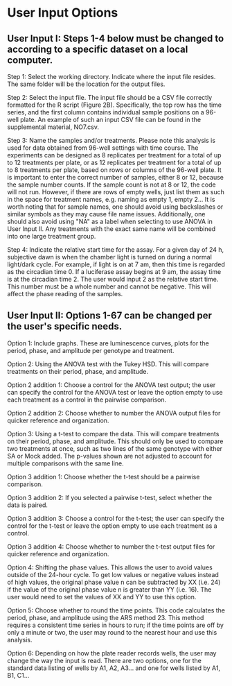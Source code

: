 # User Input Options

## User Input I: Steps 1-4 below must be changed to according to a specific dataset on a local computer.

Step 1:  Select the working directory. Indicate where the input file resides. The same folder will be the location for the output files.

Step 2: Select the input file. The input file should be a CSV file correctly formatted for the R script (Figure 2B). Specifically, the top row has the time series, and the first column contains individual sample positions on a 96-well plate. An example of such an input CSV file can be found in the supplemental material, NO7.csv.

Step 3: Name the samples and/or treatments. Please note this analysis is used for data obtained from 96-well settings with time course. The experiments can be designed as 8 replicates per treatment for a total of up to 12 treatments per plate, or as 12 replicates per treatment for a total of up to 8 treatments per plate, based on rows or columns of the 96-well plate. It is important to enter the correct number of samples, either 8 or 12, because the sample number counts. If the sample count is not at 8 or 12, the code will not run. However, if there are rows of empty wells, just list them as such in the space for treatment names, e.g. naming as empty 1, empty 2... It is worth noting that for sample names, one should avoid using backslashes or similar symbols as they may cause file name issues. Additionally, one should also avoid using "NA" as a label when selecting to use ANOVA in User Input II. Any treatments with the exact same name will be combined into one large treatment group.

Step 4: Indicate the relative start time for the assay. For a given day of 24 h, subjective dawn is when the chamber light is turned on during a normal light/dark cycle. For example, if light is on at 7 am, then this time is regarded as the circadian time 0. If a luciferase assay begins at 9 am, the assay time is at the circadian time 2. The user would input 2 as the relative start time. This number must be a whole number and cannot be negative. This will affect the phase reading of the samples.

## User Input II: Options 1-67 can be changed per the user's specific needs.  

Option 1: Include graphs. These are luminescence curves, plots for the period, phase, and amplitude per genotype and treatment. 

Option 2: Using the ANOVA test with the Tukey HSD. This will compare treatments on their period, phase, and amplitude.

Option 2 addition 1: Choose a control for the ANOVA test output; the user can specify the control for the ANOVA test or leave the option empty to use each treatment as a control in the pairwise comparison. 

Option 2 addition 2: Choose whether to number the ANOVA output files for quicker reference and organization. 

Option 3: Using a t-test to compare the data. This will compare treatments on their period, phase, and amplitude. This should only be used to compare two treatments at once, such as two lines of the same genotype with either SA or Mock added. The p-values shown are not adjusted to account for multiple comparisons with the same line.

Option 3 addition 1: Choose whether the t-test should be a pairwise comparison.

Option 3 addition 2: If you selected a pairwise t-test, select whether the data is paired.

Option 3 addition 3: Choose a control for the t-test; the user can specify the control for the t-test or leave the option empty to use each treatment as a control.

Option 3 addition 4: Choose whether to number the t-test output files for quicker reference and organization.

Option 4: Shifting the phase values. This allows the user to avoid values outside of the 24-hour cycle. To get low values or negative values instead of high values, the original phase value n can be subtracted by XX (i.e. 24) if the value of the original phase value n is greater than YY (i.e. 16). The user would need to set the values of XX and YY to use this option. 

Option 5: Choose whether to round the time points. This code calculates the period, phase, and amplitude using the ARS method 23. This method requires a consistent time series in hours to run; if the time points are off by only a minute or two, the user may round to the nearest hour and use this analysis. 

Option 6: Depending on how the plate reader records wells, the user may change the way the input is read. There are two options, one for the standard data listing of wells by A1, A2, A3... and one for wells listed by A1, B1, C1…
